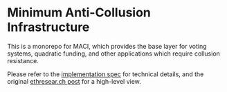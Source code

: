 # Minimum Anti-Collusion Infrastructure

This is a monorepo for MACI, which provides the base layer for voting systems,
quadratic funding, and other applications which require collusion resistance.

Please refer to the [implementation
spec](./SPEC.md) for technical details, and the
original 
[ethresear.ch post](https://ethresear.ch/t/minimal-anti-collusion-infrastructure/5413)
for a high-level view.

<!--
TODO:
## Local development and testing

### Requirements

### Local development

### Testing

## Deployment

-->


<!--
# MACI
Minimal Anti-Collusion Infrastructure

This project is based upon https://ethresear.ch/t/minimal-anti-collusion-infrastructure

# Developing on MACI

MACI is tested with `node v10.16.3`

```bash
# Install dependencies
yarn install

# Generate the circuits
yarn circuit:compile
yarn circuit:setup
yarn circuit:generateverifier

# Run Ganache (in another terminal)
yarn ganache

# Running tests
# NOTE: You'll need to have services running (eg ganache)
#       You can setup the services with `docker-compose up`
#       in another terminal
yarn test
```

# Deployment

## Environment variables

### Recommended
- `ENV_TYPE`: 'PROD' | 'DEV' | 'TEST'

- `MACI_CONTRACT_ADDRESS`: Address of deployed MACI contract
- `CMD_TREE_ADDRESS`: Address of deployed merkle tree contract
- `SIGN_UP_TOKEN_ADDRESS`: Address of deployed ERC721 token contract

- `DB_USER`: Postgres DB username
- `DB_PASSWORD`: Postgres DB password
- `DB_HOST`: Postgres host
- `DB_PORT`: Postgres port
- `DB_NAME`: Postgres database name

- `REDIS_HOST`: Redis host
- `REDIS_PORT`: Redis port
- `REDIS_PASSWORD`: Redis password

### Optional
- `MERKLE_TREE_DEPTH`: Depth of the merkle tree (Defaults to 4)
- `SIGN_UP_BLOCK_DURATION`: Number of blocks allocated for the sign up process (default: 20)

- `COORDINATOR_PRIVATE_KEY`: Private key of the Coordinator 

# Contribution
We are actively seeking help on implementing this project please join https://t.me/joinchat/LUgOpE7J2gstRcZqdERyvw and ask about contributions

And check the help wanted issues.
-->
